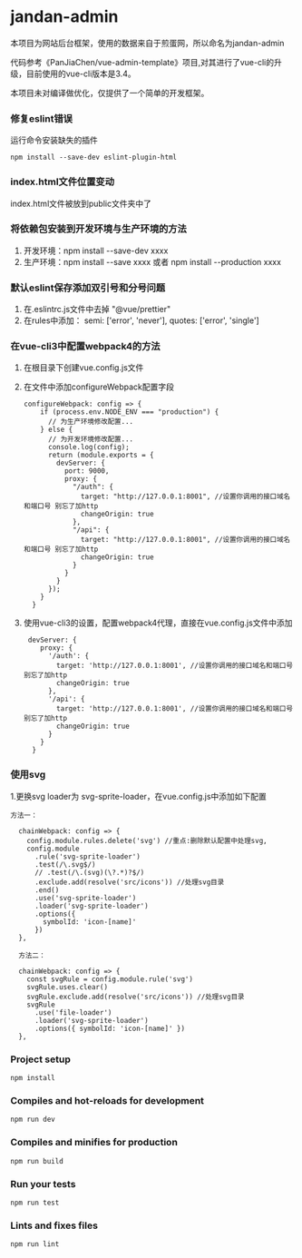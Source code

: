 # jandan-admin
本项目为网站后台框架，使用的数据来自于煎蛋网，所以命名为jandan-admin

代码参考《PanJiaChen/vue-admin-template》项目,对其进行了vue-cli的升级，目前使用的vue-cli版本是3.4。

本项目未对编译做优化，仅提供了一个简单的开发框架。


### 修复eslint错误
运行命令安装缺失的插件
```
npm install --save-dev eslint-plugin-html
```
### index.html文件位置变动
index.html文件被放到public文件夹中了

### 将依赖包安装到开发环境与生产环境的方法

1. 开发环境：npm install --save-dev xxxx
2. 生产环境：npm install --save xxxx  或者  npm install --production xxxx

### 默认eslint保存添加双引号和分号问题

1. 在.eslintrc.js文件中去掉 "@vue/prettier" 
2. 在rules中添加：
            semi: ['error', 'never'],
            quotes: ['error', 'single']
  
### 在vue-cli3中配置webpack4的方法

1. 在根目录下创建vue.config.js文件
2. 在文件中添加configureWebpack配置字段

    ```
    configureWebpack: config => {
        if (process.env.NODE_ENV === "production") {
          // 为生产环境修改配置...
        } else {
          // 为开发环境修改配置...
          console.log(config);
          return (module.exports = {
            devServer: {
              port: 9000,
              proxy: {
                "/auth": {
                  target: "http://127.0.0.1:8001", //设置你调用的接口域名和端口号 别忘了加http
                  changeOrigin: true
                },
                "/api": {
                  target: "http://127.0.0.1:8001", //设置你调用的接口域名和端口号 别忘了加http
                  changeOrigin: true
                }
              }
            }
          });
        }
      }

    ```

3.   使用vue-cli3的设置，配置webpack4代理，直接在vue.config.js文件中添加
        ```
         devServer: {
            proxy: {
              '/auth': {
                target: 'http://127.0.0.1:8001', //设置你调用的接口域名和端口号 别忘了加http
                changeOrigin: true
              },
              '/api': {
                target: 'http://127.0.0.1:8001', //设置你调用的接口域名和端口号 别忘了加http
                changeOrigin: true
              }
            }
          }
        ```


 ### 使用svg
 1.更换svg loader为 svg-sprite-loader，在vue.config.js中添加如下配置
 
```
方法一：

  chainWebpack: config => {
    config.module.rules.delete('svg') //重点:删除默认配置中处理svg,
    config.module
      .rule('svg-sprite-loader')
      .test(/\.svg$/)
      // .test(/\.(svg)(\?.*)?$/)
      .exclude.add(resolve('src/icons')) //处理svg目录
      .end()
      .use('svg-sprite-loader')
      .loader('svg-sprite-loader')
      .options({
        symbolId: 'icon-[name]'
      })
  },
  
  方法二：
  
  chainWebpack: config => {
    const svgRule = config.module.rule('svg')
    svgRule.uses.clear()
    svgRule.exclude.add(resolve('src/icons')) //处理svg目录
    svgRule
      .use('file-loader')
      .loader('svg-sprite-loader')
      .options({ symbolId: 'icon-[name]' })
  },
```

### Project setup
```
npm install
```

### Compiles and hot-reloads for development
```
npm run dev
```

### Compiles and minifies for production
```
npm run build
```

### Run your tests
```
npm run test
```

### Lints and fixes files
```
npm run lint
```